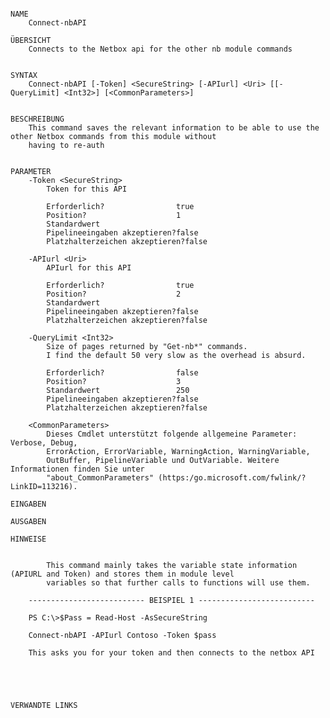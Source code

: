 ﻿```

NAME
    Connect-nbAPI
    
ÜBERSICHT
    Connects to the Netbox api for the other nb module commands
    
    
SYNTAX
    Connect-nbAPI [-Token] <SecureString> [-APIurl] <Uri> [[-QueryLimit] <Int32>] [<CommonParameters>]
    
    
BESCHREIBUNG
    This command saves the relevant information to be able to use the other Netbox commands from this module without 
    having to re-auth
    

PARAMETER
    -Token <SecureString>
        Token for this API
        
        Erforderlich?                true
        Position?                    1
        Standardwert                 
        Pipelineeingaben akzeptieren?false
        Platzhalterzeichen akzeptieren?false
        
    -APIurl <Uri>
        APIurl for this API
        
        Erforderlich?                true
        Position?                    2
        Standardwert                 
        Pipelineeingaben akzeptieren?false
        Platzhalterzeichen akzeptieren?false
        
    -QueryLimit <Int32>
        Size of pages returned by "Get-nb*" commands.
        I find the default 50 very slow as the overhead is absurd.
        
        Erforderlich?                false
        Position?                    3
        Standardwert                 250
        Pipelineeingaben akzeptieren?false
        Platzhalterzeichen akzeptieren?false
        
    <CommonParameters>
        Dieses Cmdlet unterstützt folgende allgemeine Parameter: Verbose, Debug,
        ErrorAction, ErrorVariable, WarningAction, WarningVariable,
        OutBuffer, PipelineVariable und OutVariable. Weitere Informationen finden Sie unter 
        "about_CommonParameters" (https:/go.microsoft.com/fwlink/?LinkID=113216). 
    
EINGABEN
    
AUSGABEN
    
HINWEISE
    
    
        This command mainly takes the variable state information (APIURL and Token) and stores them in module level 
        variables so that further calls to functions will use them.
    
    -------------------------- BEISPIEL 1 --------------------------
    
    PS C:\>$Pass = Read-Host -AsSecureString
    
    Connect-nbAPI -APIurl Contoso -Token $pass
    
    This asks you for your token and then connects to the netbox API
    
    
    
    
    
VERWANDTE LINKS



```

